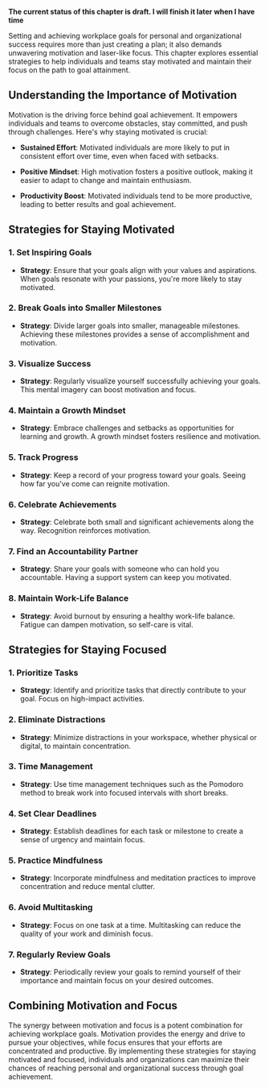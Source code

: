 **The current status of this chapter is draft. I will finish it later when I have time**

Setting and achieving workplace goals for personal and organizational success requires more than just creating a plan; it also demands unwavering motivation and laser-like focus. This chapter explores essential strategies to help individuals and teams stay motivated and maintain their focus on the path to goal attainment.

Understanding the Importance of Motivation
------------------------------------------

Motivation is the driving force behind goal achievement. It empowers individuals and teams to overcome obstacles, stay committed, and push through challenges. Here's why staying motivated is crucial:

* **Sustained Effort**: Motivated individuals are more likely to put in consistent effort over time, even when faced with setbacks.

* **Positive Mindset**: High motivation fosters a positive outlook, making it easier to adapt to change and maintain enthusiasm.

* **Productivity Boost**: Motivated individuals tend to be more productive, leading to better results and goal achievement.

Strategies for Staying Motivated
--------------------------------

### **1. Set Inspiring Goals**

* **Strategy**: Ensure that your goals align with your values and aspirations. When goals resonate with your passions, you're more likely to stay motivated.

### **2. Break Goals into Smaller Milestones**

* **Strategy**: Divide larger goals into smaller, manageable milestones. Achieving these milestones provides a sense of accomplishment and motivation.

### **3. Visualize Success**

* **Strategy**: Regularly visualize yourself successfully achieving your goals. This mental imagery can boost motivation and focus.

### **4. Maintain a Growth Mindset**

* **Strategy**: Embrace challenges and setbacks as opportunities for learning and growth. A growth mindset fosters resilience and motivation.

### **5. Track Progress**

* **Strategy**: Keep a record of your progress toward your goals. Seeing how far you've come can reignite motivation.

### **6. Celebrate Achievements**

* **Strategy**: Celebrate both small and significant achievements along the way. Recognition reinforces motivation.

### **7. Find an Accountability Partner**

* **Strategy**: Share your goals with someone who can hold you accountable. Having a support system can keep you motivated.

### **8. Maintain Work-Life Balance**

* **Strategy**: Avoid burnout by ensuring a healthy work-life balance. Fatigue can dampen motivation, so self-care is vital.

Strategies for Staying Focused
------------------------------

### **1. Prioritize Tasks**

* **Strategy**: Identify and prioritize tasks that directly contribute to your goal. Focus on high-impact activities.

### **2. Eliminate Distractions**

* **Strategy**: Minimize distractions in your workspace, whether physical or digital, to maintain concentration.

### **3. Time Management**

* **Strategy**: Use time management techniques such as the Pomodoro method to break work into focused intervals with short breaks.

### **4. Set Clear Deadlines**

* **Strategy**: Establish deadlines for each task or milestone to create a sense of urgency and maintain focus.

### **5. Practice Mindfulness**

* **Strategy**: Incorporate mindfulness and meditation practices to improve concentration and reduce mental clutter.

### **6. Avoid Multitasking**

* **Strategy**: Focus on one task at a time. Multitasking can reduce the quality of your work and diminish focus.

### **7. Regularly Review Goals**

* **Strategy**: Periodically review your goals to remind yourself of their importance and maintain focus on your desired outcomes.

Combining Motivation and Focus
------------------------------

The synergy between motivation and focus is a potent combination for achieving workplace goals. Motivation provides the energy and drive to pursue your objectives, while focus ensures that your efforts are concentrated and productive. By implementing these strategies for staying motivated and focused, individuals and organizations can maximize their chances of reaching personal and organizational success through goal achievement.
